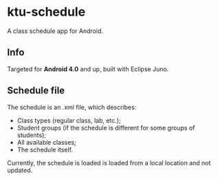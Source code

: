 ktu-schedule
============

A class schedule app for Android.

Info
----

Targeted for **Android 4.0** and up, built with Eclipse Juno.

Schedule file
-------------

The schedule is an .xml file, which describes:

* Class types (regular class, lab, etc.);
* Student groups (if the schedule is different for some groups of students);
* All available classes;
* The schedule itself.

Currently, the schedule is loaded is loaded from a local location and not updated.